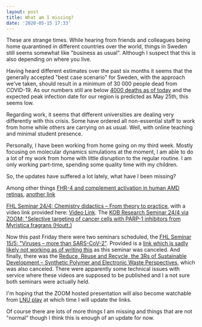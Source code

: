```yaml
---
layout: post
title: What am I missing?
date: '2020-05-15 17:33'
---
```


These are strange times. While hearing from friends and colleagues being home quarantined in different countries over the world, things in Sweden still seems somewhat like "business as usual". Although I suspect that this is also depending on where you live.

Having heard different estimates over the past six months it seems that the generally accepted "best case scenario" for Sweden, with the approach we've taken, should result in a minimum of 30 000 people dead from COVID-19. As our numbers still are below [4000 deaths as of today](https://experience.arcgis.com/experience/09f821667ce64bf7be6f9f87457ed9aa) and the expected peak infection date for our region is predicted as May 25th, this seems low.

Regarding work, it seems that different universities are dealing very differently with this crisis. Some have ordered all non-essential staff to work from home while others are carrying on as usual. Well, with online teaching and minimal student presence.

Personally, I have been working from home going on my third week. Mostly focusing on molecular dynamics simulations at the moment, I am able to do a lot of my work from home with little disruption to the regular routine. I am only working part-time, spending some quality time with my children.

So, the updates have suffered a lot lately,  what have I been missing?

Among other things
[FHR-4 and complement activation in human AMD retinas](https://medarbetare.lnu.se/social/groups/aktuellt-vid-fakulteten-for-halso-och-livsvetenskap/posts/99132), [another link](https://lnu.se/mot-linneuniversitetet/aktuellt/kalender/2020/fhr-4-and-complement-activation-in-human-amd-retinas/)

[FHL Seminar 24/4: Chemistry didactics – From theory to practice](https://medarbetare.lnu.se/social/groups/aktuellt-vid-fakulteten-for-halso-och-livsvetenskap/posts/98635), with a video link provided here: [Video Link](https://play.lnu.se/media/t/0_1kowhkux). The [KOB Research Seminar 24/4 via ZOOM: "Selective targeting of cancer cells with PARP-1 inhibitors from Myristica fragrans \(Houtt.\)](https://medarbetare.lnu.se/social/groups/aktuellt-vid-fakulteten-for-halso-och-livsvetenskap/posts/98575)

Now this past Friday there were two seminars scheduled, the
[FHL Seminar 15/5: "Viruses – more than SARS-CoV-2"](https://medarbetare.lnu.se/social/groups/aktuellt-vid-fakulteten-for-halso-och-livsvetenskap/posts/99590). Provided is a [link which is sadly likely not working as of writing this](https://play.lnu.se/media/t/0_1kowhkux) as this seminar was canceled. And finally, there was the [Reduce, Reuse and Recycle, the 3Rs of Sustainable Development – Synthetic Polymer and Electronic Waste Perspectives](https://medarbetare.lnu.se/social/groups/aktuellt-vid-fakulteten-for-halso-och-livsvetenskap/posts/99492), which was also canceled. There were apparently some technical issues with service where these videos are supposed to be published and I a not sure both seminars were actually held.

I'm hoping that the ZOOM hosted presentation will also become watchable from [LNU play](https://play.lnu.se) at which time I will update the links.

Of course there are lots of more things I am missing and things that are not "normal" though I think this is enough of an update for now.
